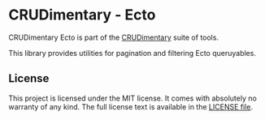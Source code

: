 # CRUDimentary - Ecto

CRUDimentary Ecto is part of the
[CRUDimentary](https://github.com/CRUDimentary/crudimentary) suite of tools.

This library provides utilities for pagination and filtering Ecto queruyables.

## License

This project is licensed under the MIT license.
It comes with absolutely no warranty of any kind.
The full license text is available in the [LICENSE file](/LICENSE.txt).
